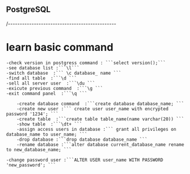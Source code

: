 
## PostgreSQL
/----------------------------------------------
# learn basic command
    -check version in postgress command : ```select version();```
    -see database list :```\l```
    -switch database  :``` \c database_ name ```
    -find all table  :```\d ```
    -sell all server user  :```\du ```
    -exicute previous command  :```\g ```
    -exit command panel  :```\q ```
 
        -create database command  :```create database database_name; ```
        -create new user :``` create user user_name with encrypted password '1234'; ```
        -create table  :```create table table_name(name varchar(20)) ```
        -show table  :```\dt+ ```
        -assign access users in database :``` grant all privileges on database_name to user_name; ```
        -drop database :```drop database database_name ```
        -rename database :```alter database current_database_name rename to new_database_name; ```
    
    -change password user :```ALTER USER user_name WITH PASSWORD 'new_password'; ```
   

